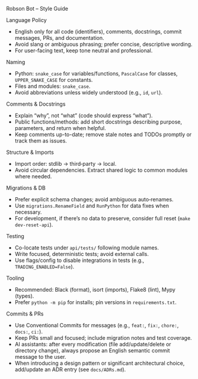 Robson Bot – Style Guide

Language Policy
- English only for all code (identifiers), comments, docstrings, commit messages, PRs, and documentation.
- Avoid slang or ambiguous phrasing; prefer concise, descriptive wording.
- For user-facing text, keep tone neutral and professional.

Naming
- Python: `snake_case` for variables/functions, `PascalCase` for classes, `UPPER_SNAKE_CASE` for constants.
- Files and modules: `snake_case`.
- Avoid abbreviations unless widely understood (e.g., `id`, `url`).

Comments & Docstrings
- Explain “why”, not “what” (code should express “what”).
- Public functions/methods: add short docstrings describing purpose, parameters, and return when helpful.
- Keep comments up-to-date; remove stale notes and TODOs promptly or track them as issues.

Structure & Imports
- Import order: stdlib → third‑party → local.
- Avoid circular dependencies. Extract shared logic to common modules where needed.

Migrations & DB
- Prefer explicit schema changes; avoid ambiguous auto‑renames.
- Use `migrations.RenameField` and `RunPython` for data fixes when necessary.
- For development, if there’s no data to preserve, consider full reset (`make dev-reset-api`).

Testing
- Co-locate tests under `api/tests/` following module names.
- Write focused, deterministic tests; avoid external calls.
- Use flags/config to disable integrations in tests (e.g., `TRADING_ENABLED=False`).

Tooling
- Recommended: Black (format), isort (imports), Flake8 (lint), Mypy (types).
- Prefer `python -m pip` for installs; pin versions in `requirements.txt`.

Commits & PRs
- Use Conventional Commits for messages (e.g., `feat:`, `fix:`, `chore:`, `docs:`, `ci:`).
- Keep PRs small and focused; include migration notes and test coverage.
- AI assistants: after every modification (file add/update/delete or directory change), always propose an English semantic commit message to the user.
 - When introducing a design pattern or significant architectural choice, add/update an ADR entry (see `docs/ADRs.md`).
